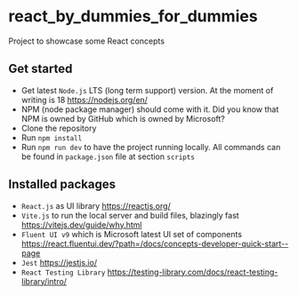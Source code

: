 # react_by_dummies_for_dummies
Project to showcase some React concepts

## Get started
- Get latest `Node.js` LTS (long term support) version. At the moment of writing is 18 https://nodejs.org/en/
- NPM (node package manager) should come with it. Did you know that NPM is owned by GitHub which is owned by Microsoft?
- Clone the repository
- Run `npm install`
- Run `npm run dev` to have the project running locally. All commands can be found in `package.json` file at section `scripts`

## Installed packages
- `React.js` as UI library https://reactjs.org/
- `Vite.js` to run the local server and build files, blazingly fast https://vitejs.dev/guide/why.html
- `Fluent UI v9` which is Microsoft latest UI set of components https://react.fluentui.dev/?path=/docs/concepts-developer-quick-start--page
- `Jest` https://jestjs.io/
- `React Testing Library` https://testing-library.com/docs/react-testing-library/intro/